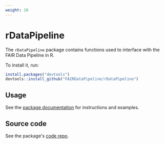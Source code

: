 ```yaml
---
weight: 10
---
```


# rDataPipeline

The `rDataPipeline` package contains functions used to interface with the FAIR Data Pipeline in R.

To install it, run:

``` R
install.packages("devtools")
devtools::install_github("FAIRDataPipeline/rDataPipeline")
```

## Usage

See the [package documentation][docs] for instructions and examples.

## Source code

See the package's [code repo][repo].

[docs]: https://www.fairdatapipeline.org/rDataPipeline/index.html
[repo]: https://github.com/FAIRDataPipeline/rDataPipeline
